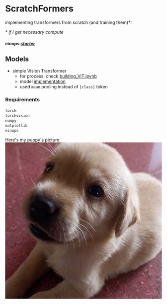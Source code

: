 # ScratchFormers

implementing transformers from scratch (and training them)*!

_* if I get necessary compute_

##### einops [starter](einops.ipynb)

## Models

- simple Vision Transformer
  - for process, check [building_ViT.ipynb](./ViT/building_ViT.ipynb)
  - model [implementation](./ViT/vit.py)
  - used `mean` pooling instead of `[class]` token

### Requirements
```
torch
torchvision
numpy
matplotlib
einops
```

Here's my puppy's picture:
![sumo](sumo.jpg)